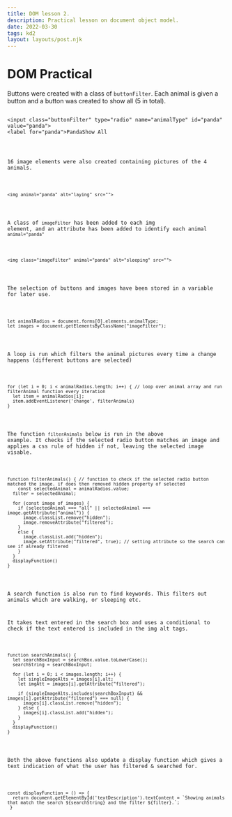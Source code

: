 ```yaml
---
title: DOM lesson 2.
description: Practical lesson on document object model.
date: 2022-03-30
tags: kd2
layout: layouts/post.njk
---
```


# DOM Practical

Buttons were created with a class of `buttonFilter`. Each animal is given a button and a button was created to show all (5 in total).

<pre><code>
&lt;input class="buttonFilter" type="radio" name="animalType" id="panda" value="panda"&gt; 
&lt;label for="panda">Panda</label&gt;

&lt;input class="buttonFilter" type="radio" name="animalType" id="all" value="all" checked&gt; 
&lt;label class="buttonFilter" for="all" value="all">Show All</label&gt; 
</code></pre>

16 image elements were also created containing pictures of the 4 animals. 
<pre><code>
&lt;img animal="panda" alt="laying" src=""&gt; 
</code></pre>

A class of `imageFilter` has been added to each img element, and an attribute has been added to identify each animal `animal="panda"`
<pre><code>
&lt;img class="imageFilter" animal="panda" alt="sleeping" src=""&gt; 
</code></pre>

The selection of buttons and images have been stored in a variable for later use.
<pre><code>
let animalRadios = document.forms[0].elements.animalType;
let images = document.getElementsByClassName("imageFilter");
</code></pre>

A loop is run which filters the animal pictures every time a change happens (different buttons are selected)
<pre><code>
for (let i = 0; i < animalRadios.length; i++) { // loop over animal array and run filterAnimal function every iteration
  let item = animalRadios[i];
  item.addEventListener('change', filterAnimals)
}
</code></pre>

The function `filterAnimals` below is run in the above example. It checks if the selected radio button matches an image and applies a css rule of hidden if not, leaving the selected image visable. 

<pre><code>
function filterAnimals() { // function to check if the selected radio button matched the image. if does then removed hidden property of selected
	const selectedAnimal = animalRadios.value;
  filter = selectedAnimal;
  
  for (const image of images) {
    if (selectedAnimal === "all" || selectedAnimal === image.getAttribute("animal")) {
      image.classList.remove("hidden");
      image.removeAttribute("filtered");
    }
    else {
      image.classList.add("hidden");
      image.setAttribute("filtered", true); // setting attribute so the search can see if already filtered
    }
  }
  displayFunction()
}
</code></pre>

A search function is also run to find keywords. This filters out animals which are walking, or sleeping etc. 

It takes text entered in the search box and uses a conditional to check if the text entered is included in the img alt tags.

<pre><code>
function searchAnimals() {
  let searchBoxInput = searchBox.value.toLowerCase();
  searchString = searchBoxInput;
 
  for (let i = 0; i < images.length; i++) {
    let singleImageAlts = images[i].alt;
    let imgAtt = images[i].getAttribute("filtered");
    
    if (singleImageAlts.includes(searchBoxInput) && images[i].getAttribute("filtered") === null) {
      images[i].classList.remove("hidden");
    } else {
      images[i].classList.add("hidden");
    } 
  }
  displayFunction()
}
</code></pre>

Both the above functions also update a display function which gives a text indication of what the user has filtered & searched for. 
<pre><code>
const displayFunction = () => {
  return document.getElementById('textDescription').textContent = `Showing animals that match the search ${searchString} and the filter ${filter}.`;
 }
</code></pre>